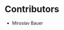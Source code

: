 <!--
 Copyright (c) 2022 Miroslav Bauer

 This software is released under the MIT License.
 https://opensource.org/licenses/MIT
-->

# Contributors

- Miroslav Bauer

